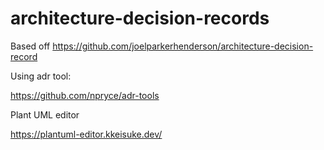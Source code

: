 # architecture-decision-records

Based off https://github.com/joelparkerhenderson/architecture-decision-record

Using adr tool: 

https://github.com/npryce/adr-tools

Plant UML editor

https://plantuml-editor.kkeisuke.dev/